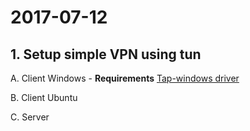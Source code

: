 # 2017-07-12

## 1. Setup simple VPN using tun

A. Client Windows
    - **Requirements** [Tap-windows driver](https://openvpn.net/index.php/open-source/downloads.html#Tap-windows)

B. Client Ubuntu

C. Server
